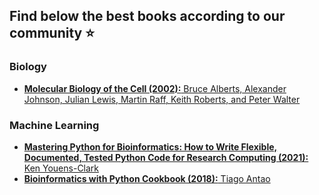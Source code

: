 ## Find below the best books according to our community ⭐

### Biology

- [**Molecular Biology of the Cell (2002):** Bruce Alberts, Alexander Johnson, Julian Lewis, Martin Raff, Keith Roberts, and Peter Walter](https://www.ncbi.nlm.nih.gov/books/NBK21054/)

### Machine Learning

- [**Mastering Python for Bioinformatics: How to Write Flexible, Documented, Tested Python Code for Research Computing (2021):** Ken Youens-Clark](https://www.amazon.com/Mastering-Python-Bioinformatics-Documented-Computing/dp/1098100883)
- [**Bioinformatics with Python Cookbook (2018):** Tiago Antao](https://www.amazon.com/Bioinformatics-Python-Cookbook-bioinformatics-computational/dp/1789344697)
